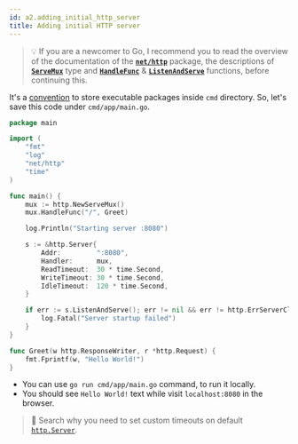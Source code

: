 ```yaml
---
id: a2.adding_initial_http_server
title: Adding initial HTTP server
---
```


>💡 If you are a newcomer to Go, I recommend you to read the overview of the documentation of the **[`net/http`](https://golang.org/pkg/net/http/)** package, the descriptions of **[`ServeMux`](https://golang.org/pkg/net/http/#ServeMux)** type and **[`HandleFunc`](https://golang.org/pkg/net/http/#HandleFunc)** & **[`ListenAndServe`](https://golang.org/pkg/net/http/#ListenAndServe)** functions, before continuing this.

It's a [convention](https://github.com/golang-standards/project-layout) to store executable packages inside `cmd` directory. So, let's save this code under `cmd/app/main.go`.

```go
package main

import (
	"fmt"
	"log"
	"net/http"
	"time"
)

func main() {
	mux := http.NewServeMux()
	mux.HandleFunc("/", Greet)

	log.Println("Starting server :8080")

	s := &http.Server{
		Addr:         ":8080",
		Handler:      mux,
		ReadTimeout:  30 * time.Second,
		WriteTimeout: 30 * time.Second,
		IdleTimeout:  120 * time.Second,
	}

	if err := s.ListenAndServe(); err != nil && err != http.ErrServerClosed {
		log.Fatal("Server startup failed")
	}
}

func Greet(w http.ResponseWriter, r *http.Request) {
	fmt.Fprintf(w, "Hello World!")
}
```

- You can use `go run cmd/app/main.go` command, to run it locally.
- You should see `Hello World!` text while visit `localhost:8080` in the browser.

>🔎 Search why you need to set custom timeouts on default [`http.Server`](https://golang.org/pkg/net/http/#Server).